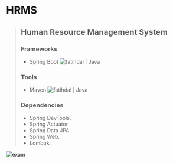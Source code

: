 # HRMS

> ## Human Resource Management System
>
> ### Frameworks
> - Spring Boot <img alt="fatihdal | Java" src="https://img.shields.io/badge/-spring%20-brightgreen?logoWidth=40?style=for-the-badge&logo=spring&logoColor=white"></img>
> ### Tools
> - Maven <img alt="fatihdal | Java" src="https://img.shields.io/badge/-Maven-lightgrey??logoWidth=40?style=for-the-badge&logo=apache-maven&logoColor=white"></img>
> ### Dependencies
> - Spring DevTools.
> - Spring Actuator
> - Spring Data JPA.
> - Spring Web.
> - Lombok.

![exam](https://user-images.githubusercontent.com/10801236/117908112-9fe5fb80-b2e0-11eb-963d-89a2ce8a48ae.jpg)